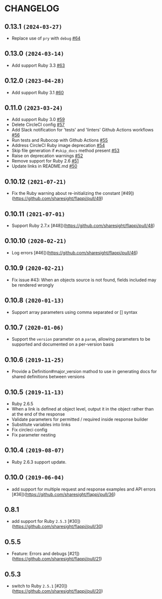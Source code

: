 # CHANGELOG

## 0.13.1 `(2024-03-27)`

 * Replace use of `pry` with `debug` [#64](https://github.com/sharesight/flappi/pull/64)

## 0.13.0 `(2024-03-14)`

 * Add support Ruby 3.3 [#63](https://github.com/sharesight/flappi/pull/63)

## 0.12.0 `(2023-04-28)`

 * Add support Ruby 3.1 [#60](https://github.com/sharesight/flappi/pull/60)

## 0.11.0 `(2023-03-24)`

 * Add support Ruby 3.0 [#59](https://github.com/sharesight/flappi/pull/59)
 * Delete CircleCI config [#57](https://github.com/sharesight/flappi/pull/57)
 * Add Slack notification for 'tests' and 'linters' Github Actions workflows [#56](https://github.com/sharesight/flappi/pull/56)
 * Run tests and Rubocop with Github Actions [#55](https://github.com/sharesight/flappi/pull/55)
 * Address CircleCI Ruby image deprecation [#54](https://github.com/sharesight/flappi/pull/54)
 * Skip file generation if `#skip_docs` method present [#53](https://github.com/sharesight/flappi/pull/53)
 * Raise on deprecation warnings [#52](https://github.com/sharesight/flappi/pull/52)
 * Remove support for Ruby 2.6 [#51](https://github.com/sharesight/flappi/pull/51)
 * Update links in README.md [#50](https://github.com/sharesight/flappi/pull/50)

## 0.10.12 `(2021-07-21)`

* Fix the Ruby warning about re-initializing the constant [#49])(https://github.com/sharesight/flappi/pull/49)

## 0.10.11 `(2021-07-01)`

* Support Ruby 2.7.x [#48])(https://github.com/sharesight/flappi/pull/48)

## 0.10.10 `(2020-02-21)`

 * Log errors [#46])(https://github.com/sharesight/flappi/pull/46)

## 0.10.9 `(2020-02-21)`

 * Fix issue #43: When an objects source is not found, fields included may be rendered wrongly

## 0.10.8 `(2020-01-13)`

 * Support array parameters using comma separated or [] syntax

## 0.10.7 `(2020-01-06)`

 * Support the `version` parameter on a `param`, allowing parameters to be supported and documented on a per-version basis

## 0.10.6 `(2019-11-25)`

 * Provide a Definition#major_version mathod to use in generating docs for shared definitions between versions

## 0.10.5 `(2019-11-13)`

 * Ruby 2.6.5
 * When a link is defined at object level, output it in the object rather than at the end of the response
 * Validate parameters for permitted / required inside response builder
 * Substitute variables into links
 * Fix circleci config
 * Fix parameter nesting

## 0.10.4 `(2019-08-07)`

* Ruby 2.6.3 support update.

## 0.10.0 `(2019-06-04)`

 * add support for multiple request and response examples and API errors [#36])(https://github.com/sharesight/flappi/pull/36)

## 0.8.1

 * add support for Ruby `2.5.3` [#30])(https://github.com/sharesight/flappi/pull/30)

## 0.5.5

 * Feature: Errors and debugs [#21])(https://github.com/sharesight/flappi/pull/21)

## 0.5.3

 * switch to Ruby `2.5.1` [#20])(https://github.com/sharesight/flappi/pull/20)
